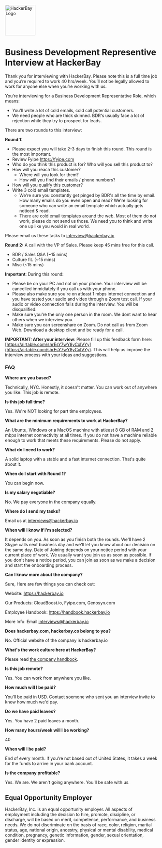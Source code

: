<img src="https://raw.githubusercontent.com/hackerbay/interview/master/companylogo.png" alt="HackerBay Logo" width="100" height="100">

# Business Development Representive Interview at HackerBay

Thank you for interviewing with HackerBay. Please note this is a full time job and you’re required to work 40 hrs/week. You’ll not be legally allowed to work for anyone else when you’re working with us. 

You're interviewing for a Business Development Representative Role, which means: 
- You'll write a lot of cold emails, cold call potential customers. 
- We need people who are thick skinned. BDR's usually face a lot of rejection while they try to prospect for leads. 

There are two rounds to this interview: 
 
**Round 1:** 
- Please expect you will take 2-3 days to finish this round. This round is the most important. 
- Review Fyipe https://fyipe.com
- Who do you think this product is for? Who will you sell this product to? 
- How will you reach this customer? 
  - Where will you look for them? 
  - How will you find their emails / phone numbers? 
- How will you qualify this customer? 
- Write 3 cold email templates.
  - We're sure you constantly get pinged by BDR's all the time by email. How many emails do you even open and read? We're looking for someone who can write an email template which actually gets noticed & read. 
  - There are cold email templates around the web. Most of them do not work, please do not send us those. We need you to think and write one up like you would in real world. 
  
Please email us these tasks to interview@hackerbay.io  

**Round 2:** A call with the VP of Sales. Please keep 45 mins free for this call. 
- BDR / Sales Q&A (~15 mins)
- Culture fit.  (~15 mins) 
- Misc (~15 mins)

**Important**: During this round:
 - Please be on your PC and not on your phone. Your interview will be cancelled immidiately if you call us with your phone.
 - Please also make sure you're on atleast 1 mbps internet connection and you have tested your audio and video through a Zoom test call. If your audio or video connection fails during the interview. You will be disqualified. 
 - Make sure you're the only one person in the room. We dont want to hear others when we interview you. 
 - Make sure you can screenshare on Zoom. Do not call us from Zoom Web. Download a desktop client and be ready for a call.
 
**IMPORTANT: After your interview**: Please fill up this feedback form here: [https://airtable.com/shrEsY7wY8yCxIVYy](https://airtable.com/shrEsY7wY8yCxIVYy). This will help us improve the interview process with your ideas and suggestions.


### FAQ

**Where are you based?**

Technically, NYC. Honestly, it doesn't matter. You can work out of anywhere you like. This job is remote.  

**Is this job full time?**

Yes. We're NOT looking for part time employees. 

**What are the minimum requirements to work at HackerBay?**

An Ubuntu, Windows or a MacOS machine with atleast 8 GB of RAM and 2 mbps internet connectivity at all times. If you do not have a machine reliable enough to work that meets these requirements. Please do not apply. 

**What do I need to work?**

A solid laptop with a stable and a fast internet connection. That's quite about it. 

**When do I start with Round 1?**

You can begin now. 

**Is my salary negotiable?**

No. We pay everyone in the company equally. 

**Where do I send my tasks?**

Email us at interviews@hackerbay.io

**When will I know if I'm selected?**

It depends on you. As soon as you finish both the rounds. We'll have 2 Skype calls next business day and we'll let you know about our decision on the same day. Date of Joining depends on your notice period with your current place of work. We usually want you join us as soon as possible. If you don't have a notice period, you can join as soon as we make a decision and start the onboarding process. 

**Can I know more about the company?**

Sure, Here are few things you can check out:

Website: https://hackerbay.io

Our Products: CloudBoost.io, Fyipe.com, Genosyn.com

Employee Handbook: https://handbook.hackerbay.io

More Info: Email interviews@hackerbay.io

**Does hackerbay.com, hackerbay.co belong to you?**

No. Official website of the company is hackerbay.io

**What's the work culture here at HackerBay?**

Please read [the company handbook](https://handbook.hackerbay.io). 

**Is this job remote?**

Yes. You can work from anywhere you like. 

**How much will I be paid?**

You'll be paid in USD. Contact soemone who sent you an interview invite to know how much we'd pay. 

**Do we have paid leaves?**

Yes. You have 2 paid leaves a month.

**How many hours/week will I be working?** 

40

**When will I be paid?**

End of every month. If you're not based out of United States, it takes a week for the funds to arrive in your bank account. 

**Is the company profitable?**   

Yes. We are. We aren't going anywhere. You'll be safe with us. 

## Equal Opportunity Employer

HackerBay, Inc. is an equal opportunity employer. All aspects of employment including the decision to hire, promote, discipline, or discharge, will be based on merit, competence, performance, and business needs. We do not discriminate on the basis of race, color, religion, marital status, age, national origin, ancestry, physical or mental disability, medical condition, pregnancy, genetic information, gender, sexual orientation, gender identity or expression.

